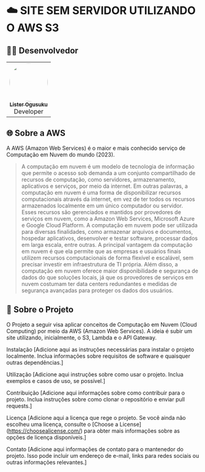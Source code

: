 # :cloud: SITE SEM SERVIDOR UTILIZANDO O AWS S3

## :man_technologist: Desenvolvedor
<div align="center" style="max-width:68rem;">
<table>
  <tr>
   <td align="center"><a href="https://github.com/listerogusuku"><img style="border-radius: 50%;" src="https://avatars.githubusercontent.com/listerogusuku" width="100px;" alt=""/><br /><sub><b>Lister Ogusuku</b></sub></a><br /><a href="https://github.com/listerogusuku" title="Lister Ogusuku Ribeiro"></a>Developer</td>

  </tr>
</table>
</div>

## :globe_with_meridians: Sobre a AWS
A AWS (Amazon Web Services) é o maior e mais conhecido  serviço de Computação em Nuvem do mundo (2023).
> A computação em nuvem é um modelo de tecnologia de informação que permite o acesso sob demanda a um conjunto compartilhado de recursos de computação, como servidores, armazenamento, aplicativos e serviços, por meio da internet. Em outras palavras, a computação em nuvem é uma forma de disponibilizar recursos computacionais através da internet, em vez de ter todos os recursos armazenados localmente em um único computador ou servidor. Esses recursos são gerenciados e mantidos por provedores de serviços em nuvem, como a Amazon Web Services, Microsoft Azure e Google Cloud Platform.
> A computação em nuvem pode ser utilizada para diversas finalidades, como armazenar arquivos e documentos, hospedar aplicativos, desenvolver e testar software, processar dados em larga escala, entre outras. A principal vantagem da computação em nuvem é que ela permite que as empresas e usuários finais utilizem recursos computacionais de forma flexível e escalável, sem precisar investir em infraestrutura de TI própria. Além disso, a computação em nuvem oferece maior disponibilidade e segurança de dados do que soluções locais, já que os provedores de serviços em nuvem costumam ter data centers redundantes e medidas de segurança avançadas para proteger os dados dos usuários.

## :pencil: Sobre o Projeto

O Projeto a seguir visa aplicar conceitos de Computação em Nuvem (Cloud Computing) por meio da AWS (Amazon Web Services). A ideia é subir um site utilizando, inicialmente, o S3, Lambda e o API Gateway.


Instalação
[Adicione aqui as instruções necessárias para instalar o projeto localmente. Inclua informações sobre requisitos de software e quaisquer outras dependências.]

Utilização
[Adicione aqui instruções sobre como usar o projeto. Inclua exemplos e casos de uso, se possível.]

Contribuição
[Adicione aqui informações sobre como contribuir para o projeto. Inclua instruções sobre como clonar o repositório e enviar pull requests.]

Licença
[Adicione aqui a licença que rege o projeto. Se você ainda não escolheu uma licença, consulte o [Choose a License] (https://choosealicense.com/) para obter mais informações sobre as opções de licença disponíveis.]

Contato
[Adicione aqui informações de contato para o mantenedor do projeto. Isso pode incluir um endereço de e-mail, links para redes sociais ou outras informações relevantes.]
